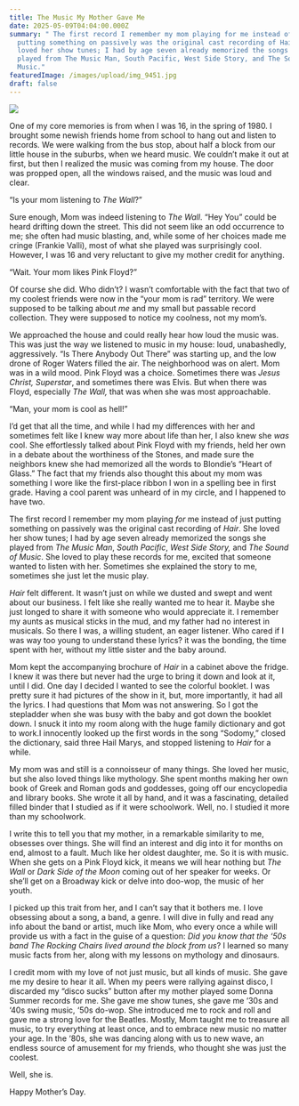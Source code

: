 ```yaml
---
title: The Music My Mother Gave Me
date: 2025-05-09T04:04:00.000Z
summary: " The first record I remember my mom playing for me instead of just
  putting something on passively was the original cast recording of Hair. She
  loved her show tunes; I had by age seven already memorized the songs she
  played from The Music Man, South Pacific, West Side Story, and The Sound of
  Music."
featuredImage: /images/upload/img_9451.jpg
draft: false
---
```

![](/images/upload/img_9451.jpg)

One of my core memories is from when I was 16, in the spring of 1980. I brought some newish friends home from school to hang out and listen to records. We were walking from the bus stop, about half a block from our little house in the suburbs, when we heard music. We couldn’t make it out at first, but then I realized the music was coming from my house. The door was propped open, all the windows raised, and the music was loud and clear. 

“Is your mom listening to *The Wall*?”

Sure enough, Mom was indeed listening to *The Wall*. “Hey You” could be heard drifting down the street. This did not seem like an odd occurrence to me; she often had music blasting, and, while some of her choices made me cringe (Frankie Valli), most of what she played was surprisingly cool. However, I was 16 and very reluctant to give my mother credit for anything.

“Wait. Your mom likes Pink Floyd?”

Of course she did. Who didn’t? I wasn’t comfortable with the fact that two of my coolest friends were now in the “your mom is rad” territory. We were supposed to be talking about *me* and my small but passable record collection. They were supposed to notice my coolness, not my mom’s.

We approached the house and could really hear how loud the music was. This was just the way we listened to music in my house: loud, unabashedly, aggressively. “Is There Anybody Out There” was starting up, and the low drone of Roger Waters filled the air. The neighborhood was on alert. Mom was in a wild mood. Pink Floyd was a choice. Sometimes there was *Jesus Christ, Superstar*, and sometimes there was Elvis. But when there was Floyd, especially *The Wall,* that was when she was most approachable.

“Man, your mom is cool as hell!”

I’d get that all the time, and while I had my differences with her and sometimes felt like I knew way more about life than her, I also knew she *was* cool. She effortlessly talked about Pink Floyd with my friends, held her own in a debate about the worthiness of the Stones, and made sure the neighbors knew she had memorized all the words to Blondie’s “Heart of Glass.” The fact that my friends also thought this about my mom was something I wore like the first-place ribbon I won in a spelling bee in first grade. Having a cool parent was unheard of in my circle, and I happened to have two.

The first record I remember my mom playing *for* me instead of just putting something on passively was the original cast recording of *Hair*. She loved her show tunes; I had by age seven already memorized the songs she played from *The Music Man*, *South Pacific*, *West Side Story,* and *The Sound of Music*. She loved to play these records for me, excited that someone wanted to listen with her. Sometimes she explained the story to me, sometimes she just let the music play. 

*Hair* felt different. It wasn’t just on while we dusted and swept and went about our business. I felt like she really wanted me to hear it. Maybe she just longed to share it with someone who would appreciate it. I remember my aunts as musical sticks in the mud, and my father had no interest in musicals. So there I was, a willing student, an eager listener. Who cared if I was way too young to understand these lyrics? it was the bonding, the time spent with her, without my little sister and the baby around.

Mom kept the accompanying brochure of *Hair* in a cabinet above the fridge. I knew it was there but never had the urge to bring it down and look at it, until I did. One day I decided I wanted to see the colorful booklet. I was pretty sure it had pictures of the show in it, but, more importantly, it had all the lyrics. I had questions that Mom was not answering. So I got the stepladder when she was busy with the baby and got down the booklet down. I snuck it into my room along with the huge family dictionary and got to work.I innocently looked up the first words in the song “Sodomy,” closed the dictionary, said three Hail Marys, and stopped listening to *Hair* for a while.

My mom was and still is a connoisseur of many things. She loved her music, but she also loved things like mythology. She spent months making her own book of Greek and Roman gods and goddesses, going off our encyclopedia and library books. She wrote it all by hand, and it was a fascinating, detailed filled binder that I studied as if it were schoolwork. Well, no. I studied it more than my schoolwork. 

I write this to tell you that my mother, in a remarkable similarity to me, obsesses over things. She will find an interest and dig into it for months on end, almost to a fault. Much like her oldest daughter, me. So it is with music. When she gets on a Pink Floyd kick, it means we will hear nothing but *The Wall* or *Dark Side of the Moon* coming out of her speaker for weeks. Or she’ll get on a Broadway kick or delve into doo-wop, the music of her youth. 

I picked up this trait from her, and I can’t say that it bothers me. I love obsessing about a song, a band, a genre. I will dive in fully and read any info about the band or artist, much like Mom, who every once a while will provide us with a fact in the guise of a question: *Did you know that the ‘50s band The Rocking Chairs lived around the block from us*? I learned so many music facts from her, along with my lessons on mythology and dinosaurs. 

I credit mom with my love of not just music, but all kinds of music. She gave me my desire to hear it all. When my peers were rallying against disco, I discarded my “disco sucks” button after my mother played some Donna Summer records for me. She gave me show tunes, she gave me ‘30s and ‘40s swing music, ‘50s do-wop. She introduced me to rock and roll and gave me a strong love for the Beatles. Mostly, Mom taught me to treasure all music, to try everything at least once, and to embrace new music no matter your age. In the ‘80s, she was dancing along with us to new wave, an endless source of amusement for my friends, who thought she was just the coolest.

Well, she is. 

Happy Mother’s Day.

